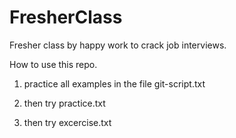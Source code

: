 # FresherClass
Fresher class by happy work to crack job interviews.

How to use this repo.

1) practice all examples in the file  git-script.txt

2) then try practice.txt

3) then try excercise.txt


